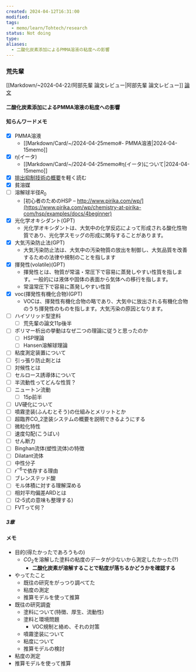 ```yaml
---
created: 2024-04-12T16:31:00
modified: 
tags:
  - memo/learn/Tohtech/research
status: Not doing
type: 
aliases:
  - 二酸化炭素添加によるPMMA溶液の粘度への影響
---
```

### 荒先輩
[[Markdown/~2024-04-22/阿部先輩 論文レビュー|阿部先輩 論文レビュー]]
[論文]("C:\Users\sonat\Desktop\論文閲覧用\卒業論文-荒瑛介.pdf")
#### 二酸化炭素添加によるPMMA溶液の粘度への影響
#### 知らんワードメモ
- [x] PMMA溶液
	- [[Markdown/Card/~/2024-04-25memo#- PMMA溶液|2024-04-15memo]]  
- [x] η(イータ)
	- [[Markdown/Card/~/2024-04-25memo#η(イータ)について|2024-04-15memo]] 
- [x] [排出抑制技術の概要](https://www.env.go.jp/air/osen/voc/materials/103.pdf)を軽く読む
- [x] 貧溶媒
- [ ] 溶解球半径$R_{0}$
	- [初心者のためのHSP – http://www.pirika.com/wp/](https://www.pirika.com/wp/chemistry-at-pirika-com/hsp/examples/docs/4beginner)
- [x] 光化学オキシダント(GPT)
	- 光化学オキシダントは、大気中の化学反応によって形成される酸化性物質であり、光化学スモッグの形成に関与することがあります。
- [x] 大気汚染防止法(GPT)
	- 大気汚染防止法は、大気中の汚染物質の放出を制御し、大気品質を改善するための法律や規制のことを指します
- [x] 揮発性(volatile)(GPT)
	- 揮発性とは、物質が常温・常圧下で容易に蒸発しやすい性質を指します。一般的には液体や固体の表面から気体への移行を指します。
	- 常温常圧下で容易に蒸発しやすい性質
- [x] voc(揮発性有機化合物)(GPT)
	- VOCは、揮発性有機化合物の略であり、大気中に放出される有機化合物のうち揮発性のものを指します。大気汚染の原因となります。
- [ ] ハイソリッド型塗料
	- [ ] 荒先輩の論文11p後半
- [ ] ポリマー析出の挙動はなぜ二つの理論に従うと思ったのか
	- [ ] HSP理論
	- [ ] Hansen溶解球理論
- [ ] 粘度測定装置について
- [ ] 引っ張り防止剤とは
- [ ] 対候性とは
- [ ] セルロース誘導体について
- [ ] 半流動性ってどんな性質？
- [ ] ニュートン流動
	- [ ] 15p前半
- [ ] UV硬化について
- [ ] 噴霧塗装(ふんむとそう)の仕組みとメリットとか
- [ ] 超臨界CO_2塗装システムの概要を説明できるようにする
- [ ] 微粒化特性
- [ ] 速度勾配(こうばい)
- [ ] せん断力
- [ ] Binghan流体(塑性流体)の特徴
- [ ] Dilatant流体
- [ ] 中性分子
- [ ] $r^{-6}$で依存する理由
- [ ] ブレンステッド酸
- [ ] モル体積に対する理解深める
- [ ] 相対平均偏差ARDとは
- [ ] (2-5式の意味も整理する)
- [ ] FVTって何？
##### 3章
#### メモ
- 目的(得たかったであろうもの)
	- $CO_{2}$を溶解した塗料の粘度のデータが少ないから測定したかった(?)
		- **二酸化炭素が溶解することで粘度が落ちるかどうかを確認する**
- やってたこと
	- 既往の研究をがっつり調べてた
	- 粘度の測定
	- 推算モデルを使って推算
- 既往の研究調査
	- 塗料について(特徴、厚生、流動性)
	- 塗料と環境問題
		- VOC規制と絡め、それの対策
	- 噴霧塗装について
	- 粘度について
	- 推算モデルの検討
- 粘度の測定
- 推算モデルを使って推算